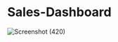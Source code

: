 # Sales-Dashboard
![Screenshot (420)](https://github.com/Ekluvya/Sales-Dashboard/assets/47681673/2a5cffb0-f47a-4ecf-965e-2b1eac27c539)

